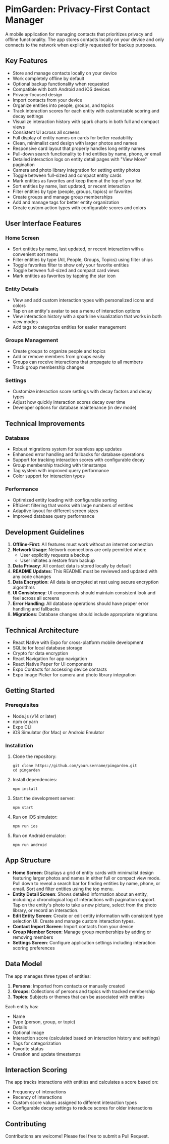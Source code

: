 # PimGarden: Privacy-First Contact Manager

A mobile application for managing contacts that prioritizes privacy and offline functionality. The app stores contacts locally on your device and only connects to the network when explicitly requested for backup purposes.

## Key Features

- Store and manage contacts locally on your device
- Work completely offline by default
- Optional backup functionality when requested
- Compatible with both Android and iOS devices
- Privacy-focused design
- Import contacts from your device
- Organize entities into people, groups, and topics
- Track interaction scores for each entity with customizable scoring and decay settings
- Visualize interaction history with spark charts in both full and compact views
- Consistent UI across all screens
- Full display of entity names on cards for better readability
- Clean, minimalist card design with larger photos and names
- Responsive card layout that properly handles long entity names
- Pull-down search functionality to find entities by name, phone, or email
- Detailed interaction logs on entity detail pages with "View More" pagination
- Camera and photo library integration for setting entity photos
- Toggle between full-sized and compact entity cards
- Mark entities as favorites and keep them at the top of your list
- Sort entities by name, last updated, or recent interaction
- Filter entities by type (people, groups, topics) or favorites
- Create groups and manage group memberships
- Add and manage tags for better entity organization
- Create custom action types with configurable scores and colors

## User Interface Features

### Home Screen
- Sort entities by name, last updated, or recent interaction with a convenient sort menu
- Filter entities by type (All, People, Groups, Topics) using filter chips
- Toggle favorites filter to show only your favorite entities
- Toggle between full-sized and compact card views
- Mark entities as favorites by tapping the star icon

### Entity Details
- View and add custom interaction types with personalized icons and colors
- Tap on an entity's avatar to see a menu of interaction options
- View interaction history with a sparkline visualization that works in both view modes
- Add tags to categorize entities for easier management

### Groups Management
- Create groups to organize people and topics
- Add or remove members from groups easily
- Groups can receive interactions that propagate to all members
- Track group membership changes

### Settings
- Customize interaction score settings with decay factors and decay types
- Adjust how quickly interaction scores decay over time
- Developer options for database maintenance (in dev mode)

## Technical Improvements

### Database
- Robust migrations system for seamless app updates
- Enhanced error handling and fallbacks for database operations
- Support for tracking interaction scores with configurable decay
- Group membership tracking with timestamps
- Tag system with improved query performance
- Color support for interaction types

### Performance
- Optimized entity loading with configurable sorting
- Efficient filtering that works with large numbers of entities
- Adaptive layout for different screen sizes
- Improved database query performance

## Development Guidelines

1. **Offline-First**: All features must work without an internet connection
2. **Network Usage**: Network connections are only permitted when:
   - User explicitly requests a backup
   - User initiates a restore from backup
3. **Data Privacy**: All contact data is stored locally by default
4. **README Updates**: This README must be reviewed and updated with any code changes
5. **Data Encryption**: All data is encrypted at rest using secure encryption algorithms
6. **UI Consistency**: UI components should maintain consistent look and feel across all screens
7. **Error Handling**: All database operations should have proper error handling and fallbacks
8. **Migrations**: Database changes should include appropriate migrations

## Technical Architecture

- React Native with Expo for cross-platform mobile development
- SQLite for local database storage
- Crypto for data encryption
- React Navigation for app navigation
- React Native Paper for UI components
- Expo Contacts for accessing device contacts
- Expo Image Picker for camera and photo library integration

## Getting Started

### Prerequisites

- Node.js (v14 or later)
- npm or yarn
- Expo CLI
- iOS Simulator (for Mac) or Android Emulator

### Installation

1. Clone the repository:
   ```
   git clone https://github.com/yourusername/pimgarden.git
   cd pimgarden
   ```

2. Install dependencies:
   ```
   npm install
   ```

3. Start the development server:
   ```
   npm start
   ```

4. Run on iOS simulator:
   ```
   npm run ios
   ```

5. Run on Android emulator:
   ```
   npm run android
   ```

## App Structure

- **Home Screen**: Displays a grid of entity cards with minimalist design featuring larger photos and names in either full or compact view mode. Pull down to reveal a search bar for finding entities by name, phone, or email. Sort and filter entities using the top menu.
- **Entity Detail Screen**: Shows detailed information about an entity, including a chronological log of interactions with pagination support. Tap on the entity's photo to take a new picture, select from the photo library, or record an interaction.
- **Edit Entity Screen**: Create or edit entity information with consistent type selection UI. Create and manage custom interaction types.
- **Contact Import Screen**: Import contacts from your device
- **Group Member Screen**: Manage group memberships by adding or removing members
- **Settings Screen**: Configure application settings including interaction scoring preferences

## Data Model

The app manages three types of entities:

1. **Persons**: Imported from contacts or manually created
2. **Groups**: Collections of persons and topics with tracked membership
3. **Topics**: Subjects or themes that can be associated with entities

Each entity has:
- Name
- Type (person, group, or topic)
- Details
- Optional image
- Interaction score (calculated based on interaction history and settings)
- Tags for categorization
- Favorite status
- Creation and update timestamps

## Interaction Scoring

The app tracks interactions with entities and calculates a score based on:
- Frequency of interactions
- Recency of interactions
- Custom score values assigned to different interaction types
- Configurable decay settings to reduce scores for older interactions

## Contributing

Contributions are welcome! Please feel free to submit a Pull Request. 